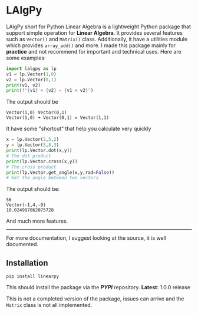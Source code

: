 # LAlgPy
LAlgPy short for Python Linear Algebra is a lightweight Python package that support simple operation for **Linear Algebra**.
It provides several features such as `Vector()` and `Matrix()` class. 
Additionally, it have a utilities module which provides `array_add()` and more. I made this package mainly for **practice** and not recommend for 
important and technical uses. Here are some examples:
```py
import lalgpy as lp
v1 = lp.Vector(1,0)
v2 = lp.Vector(0,1)
print(v1, v2)
print(f"{v1} + {v2} = {v1 + v2}")
```
The output should be
```
Vector(1,0) Vector(0,1)
Vector(1,0) + Vector(0,1) = Vector(1,1)
```
It have some "shortcut" that help you calculate very quickly
```py
x = lp.Vector(2,5,2)
y = lp.Vector(5,8,3)
print(lp.Vector.dot(x,y))
# The dot product
print(lp.Vector.cross(x,y))
# The cross product
print(lp.Vector.get_angle(x,y,rad=False))
# Get the angle between two vectors
```
The output should be:
```
56
Vector(-1,4,-9)
10.024987862075728
```

And much more features.
*****
For more documentation, I suggest looking at the source, it is well documented.
## Installation
```
pip install linearpy
```
This should install the package via the ***PYPI*** repository.
**Latest**: 1.0.0 release

This is not a completed version of the package, issues can arrive and the `Matrix` class is not all implemented.
